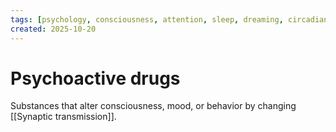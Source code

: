 ```yaml
---
tags: [psychology, consciousness, attention, sleep, dreaming, circadian-rhythms, psychoactive-drugs]
created: 2025-10-20
---
```

# Psychoactive drugs

Substances that alter consciousness, mood, or behavior by changing [[Synaptic transmission]].
